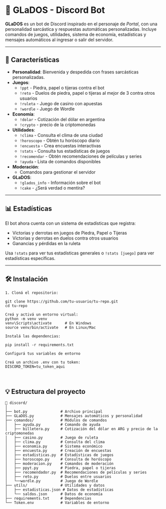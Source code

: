 # 🤖 GLaDOS - Discord Bot

**GLaDOS** es un bot de Discord inspirado en el personaje de *Portal*, con una personalidad sarcástica y respuestas automáticas personalizadas. Incluye comandos de juegos, utilidades, sistema de economía, estadísticas y mensajes automáticos al ingresar o salir del servidor.

---

## 🚀 Características

- **Personalidad**: Bienvenida y despedida con frases sarcásticas personalizadas.
- **Juegos**: 
  - `!ppt` - Piedra, papel o tijeras contra el bot
  - `!reto` - Duelos de piedra, papel o tijeras al mejor de 3 contra otros usuarios
  - `!ruleta` - Juego de casino con apuestas
  - `!wordle` - Juego de Wordle
- **Economía**:
  - `!dolar` - Cotización del dólar en argentina 
  - `!crypto` - precio de la criptomonedas 
- **Utilidades**:
  - `!clima` - Consulta el clima de una ciudad
  - `!horoscopo` - Obtén tu horóscopo diario
  - `!encuesta` - Crea encuestas interactivas
  - `!stats` - Consulta tus estadísticas de juegos
  - `!recomendar` - Obtén recomendaciones de películas y series
  - `!ayuda` - Lista de comandos disponibles
- **Moderación**:
  - Comandos para gestionar el servidor
- **GLaDOS**:
  - `!glados_info` - Información sobre el bot
  - `!cake` - ¿Será verdad o mentira?

---

## 📊 Estadísticas

El bot ahora cuenta con un sistema de estadísticas que registra:
- Victorias y derrotas en juegos de Piedra, Papel o Tijeras
- Victorias y derrotas en duelos contra otros usuarios
- Ganancias y pérdidas en la ruleta

Usa `!stats` para ver tus estadísticas generales o `!stats [juego]` para ver estadísticas específicas.

---

## 🛠️ Instalación
```
1. Cloná el repositorio:

git clone https://github.com/tu-usuario/tu-repo.git
cd tu-repo

Creá y activá un entorno virtual:
python -m venv venv 
venv\Scripts\activate      # En Windows 
source venv/bin/activate   # En Linux/Mac

Instalá las dependencias:

pip install -r requirements.txt

Configurá tus variables de entorno

Creá un archivo .env con tu token:  
DISCORD_TOKEN=tu_token_aqui  
```
<br>

## 💡 Estructura del proyecto 

```
📁 discord/
│
├── bot.py               # Archivo principal
├── GLaDOS.py            # Mensajes automáticos y personalidad
├── comandos/            # Módulos de comandos
│   ├── ayuda.py         # Comando de ayuda
│   ├── billetera.py     # Cotización del dólar en ARG y precio de la criptomonedas
│   ├── casino.py        # Juego de ruleta
│   ├── clima.py         # Consulta del clima
│   ├── economia.py      # Sistema económico
│   ├── encuesta.py      # Creación de encuestas
│   ├── estadisticas.py  # Estadísticas de juegos
│   ├── horoscopo.py     # Consulta de horóscopo
│   ├── moderacion.py    # Comandos de moderación
│   ├── ppyt.py          # Piedra, papel o tijeras
│   ├── recomendador.py  # Recomendaciones de películas y series
│   ├── reto.py          # Duelos entre usuarios
│   └──wordle.py         # Juego de Wordle
├── utils/               # Utilidades y datos
│   ├── estadisticas.json # Datos de estadísticas
│   └── saldos.json      # Datos de economía
├── requirements.txt     # Dependencias
└── Token.env            # Variables de entorno

```
